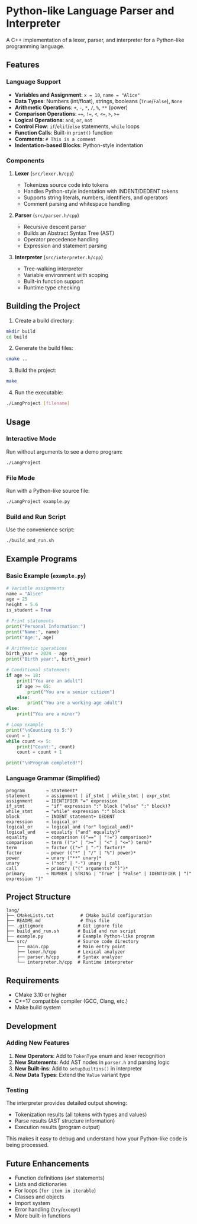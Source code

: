 # Python-like Language Parser and Interpreter

A C++ implementation of a lexer, parser, and interpreter for a Python-like programming language.

## Features

### Language Support
- **Variables and Assignment**: `x = 10`, `name = "Alice"`
- **Data Types**: Numbers (int/float), strings, booleans (`True`/`False`), `None`
- **Arithmetic Operations**: `+`, `-`, `*`, `/`, `%`, `**` (power)
- **Comparison Operations**: `==`, `!=`, `<`, `<=`, `>`, `>=`
- **Logical Operations**: `and`, `or`, `not`
- **Control Flow**: `if`/`elif`/`else` statements, `while` loops
- **Function Calls**: Built-in `print()` function
- **Comments**: `# This is a comment`
- **Indentation-based Blocks**: Python-style indentation

### Components

1. **Lexer** (`src/lexer.h/cpp`)
   - Tokenizes source code into tokens
   - Handles Python-style indentation with INDENT/DEDENT tokens
   - Supports string literals, numbers, identifiers, and operators
   - Comment parsing and whitespace handling

2. **Parser** (`src/parser.h/cpp`)
   - Recursive descent parser
   - Builds an Abstract Syntax Tree (AST)
   - Operator precedence handling
   - Expression and statement parsing

3. **Interpreter** (`src/interpreter.h/cpp`)
   - Tree-walking interpreter
   - Variable environment with scoping
   - Built-in function support
   - Runtime type checking

## Building the Project

1. Create a build directory:
```bash
mkdir build
cd build
```

2. Generate the build files:
```bash
cmake ..
```

3. Build the project:
```bash
make
```

4. Run the executable:
```bash
./LangProject [filename]
```

## Usage

### Interactive Mode
Run without arguments to see a demo program:
```bash
./LangProject
```

### File Mode
Run with a Python-like source file:
```bash
./LangProject example.py
```

### Build and Run Script
Use the convenience script:
```bash
./build_and_run.sh
```

## Example Programs

### Basic Example (`example.py`)
```python
# Variable assignments
name = "Alice"
age = 25
height = 5.6
is_student = True

# Print statements
print("Personal Information:")
print("Name:", name)
print("Age:", age)

# Arithmetic operations
birth_year = 2024 - age
print("Birth year:", birth_year)

# Conditional statements
if age >= 18:
    print("You are an adult")
    if age >= 65:
        print("You are a senior citizen")
    else:
        print("You are a working-age adult")
else:
    print("You are a minor")

# Loop example
print("\nCounting to 5:")
count = 1
while count <= 5:
    print("Count:", count)
    count = count + 1

print("\nProgram completed!")
```

### Language Grammar (Simplified)

```
program        → statement*
statement      → assignment | if_stmt | while_stmt | expr_stmt
assignment     → IDENTIFIER "=" expression
if_stmt        → "if" expression ":" block ("else" ":" block)?
while_stmt     → "while" expression ":" block
block          → INDENT statement+ DEDENT
expression     → logical_or
logical_or     → logical_and ("or" logical_and)*
logical_and    → equality ("and" equality)*
equality       → comparison (("==" | "!=") comparison)*
comparison     → term ((">" | ">=" | "<" | "<=") term)*
term           → factor (("+" | "-") factor)*
factor         → power (("*" | "/" | "%") power)*
power          → unary ("**" unary)*
unary          → ("not" | "-") unary | call
call           → primary ("(" arguments? ")")*
primary        → NUMBER | STRING | "True" | "False" | IDENTIFIER | "(" expression ")"
```

## Project Structure

```
lang/
├── CMakeLists.txt          # CMake build configuration
├── README.md               # This file
├── .gitignore             # Git ignore file
├── build_and_run.sh       # Build and run script
├── example.py             # Example Python-like program
└── src/                   # Source code directory
    ├── main.cpp           # Main entry point
    ├── lexer.h/cpp        # Lexical analyzer
    ├── parser.h/cpp       # Syntax analyzer
    └── interpreter.h/cpp  # Runtime interpreter
```

## Requirements

- CMake 3.10 or higher
- C++17 compatible compiler (GCC, Clang, etc.)
- Make build system

## Development

### Adding New Features

1. **New Operators**: Add to `TokenType` enum and lexer recognition
2. **New Statements**: Add AST nodes in `parser.h` and parsing logic
3. **New Built-ins**: Add to `setupBuiltins()` in interpreter
4. **New Data Types**: Extend the `Value` variant type

### Testing

The interpreter provides detailed output showing:
- Tokenization results (all tokens with types and values)
- Parse results (AST structure information)
- Execution results (program output)

This makes it easy to debug and understand how your Python-like code is being processed.

## Future Enhancements

- Function definitions (`def` statements)
- Lists and dictionaries
- For loops (`for item in iterable`)
- Classes and objects
- Import system
- Error handling (`try`/`except`)
- More built-in functions

